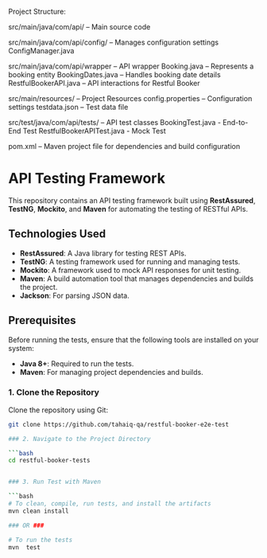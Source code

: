 

Project Structure:

src/main/java/com/api/ – Main source code

src/main/java/com/api/config/ – Manages configuration settings
   ConfigManager.java 

src/main/java/com/api/wrapper – API wrapper
  Booking.java – Represents a booking entity
  BookingDates.java – Handles booking date details
  RestfulBookerAPI.java – API interactions for Restful Booker
  
src/main/resources/ – Project Resources
   config.properties – Configuration settings
   testdata.json – Test data file
   
src/test/java/com/api/tests/ – API test classes
   BookingTest.java - End-to-End Test
   RestfulBookerAPITest.java  - Mock Test

pom.xml – Maven project file for dependencies and build configuration

# API Testing Framework #

This repository contains an API testing framework built using **RestAssured**, **TestNG**, **Mockito**, and **Maven** for automating the testing of RESTful APIs.

## Technologies Used

- **RestAssured**: A Java library for testing REST APIs.
- **TestNG**: A testing framework used for running and managing tests.
- **Mockito**: A framework used to mock API responses for unit testing.
- **Maven**: A build automation tool that manages dependencies and builds the project.
- **Jackson**: For parsing JSON data.

## Prerequisites

Before running the tests, ensure that the following tools are installed on your system:

- **Java 8+**: Required to run the tests.
- **Maven**: For managing project dependencies and builds.

### 1. Clone the Repository

Clone the repository using Git:

```bash
git clone https://github.com/tahaiq-qa/restful-booker-e2e-test

### 2. Navigate to the Project Directory

```bash
cd restful-booker-tests


### 3. Run Test with Maven

```bash
# To clean, compile, run tests, and install the artifacts
mvn clean install

### OR ###

# To run the tests
mvn  test


